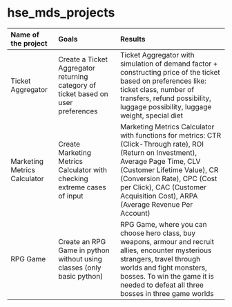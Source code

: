 # hse_mds_projects

| Name of the project | Goals | Results |
| :--- | :--- | :--- |
| Ticket Aggregator | Create a Ticket Aggregator returning category of ticket based on user preferences | Ticket Aggregator with simulation of demand factor + constructing price of the ticket based on preferences like: ticket class, number of transfers, refund possibility, luggage possibility, luggage weight, special diet |
| Marketing Metrics Calculator | Create Marketing Metrics Calculator with checking extreme cases of input | Marketing Metrics Calculator with functions for metrics: CTR (Click-Through rate), ROI (Return on Investment), Average Page Time, CLV (Customer Lifetime Value), CR (Conversion Rate), CPC (Cost per Click), CAC (Customer Acquisition Cost), ARPA (Average Revenue Per Account) | 
| RPG Game | Create an RPG Game in python without using classes (only basic python) | RPG Game, where you can choose hero class, buy weapons, armour and recruit allies, encounter mysterious strangers, travel through worlds and fight monsters, bosses. To win the game it is needed to defeat all three bosses in three game worlds |
